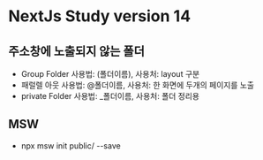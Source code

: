 # NextJs Study version 14

## 주소창에 노출되지 않는 폴더

- Group Folder 사용법: (폴더이름), 사용처: layout 구분
- 패럴렐 아웃 사용법: @폴더이름, 사용처: 한 화면에 두개의 페이지를 노출
- private Folder 사용법: \_폴더이름, 사용처: 폴더 정리용

## MSW

- npx msw init public/ --save
